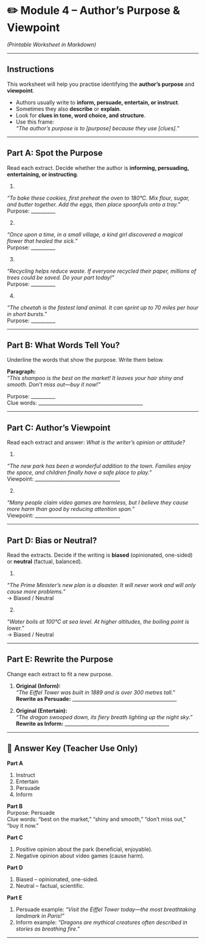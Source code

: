 # ✏️ Module 4 – Author’s Purpose & Viewpoint  
*(Printable Worksheet in Markdown)*

---

## Instructions  
This worksheet will help you practise identifying the **author’s purpose** and **viewpoint**.  
- Authors usually write to **inform, persuade, entertain, or instruct**.  
- Sometimes they also **describe** or **explain**.  
- Look for **clues in tone, word choice, and structure**.  
- Use this frame:  
  *“The author’s purpose is to [purpose] because they use [clues].”*  

---

## Part A: Spot the Purpose  
Read each extract. Decide whether the author is **informing, persuading, entertaining, or instructing**.  

1.  
*“To bake these cookies, first preheat the oven to 180°C. Mix flour, sugar, and butter together. Add the eggs, then place spoonfuls onto a tray.”*  
Purpose: __________  

2.  
*“Once upon a time, in a small village, a kind girl discovered a magical flower that healed the sick.”*  
Purpose: __________  

3.  
*“Recycling helps reduce waste. If everyone recycled their paper, millions of trees could be saved. Do your part today!”*  
Purpose: __________  

4.  
*“The cheetah is the fastest land animal. It can sprint up to 70 miles per hour in short bursts.”*  
Purpose: __________  

---

## Part B: What Words Tell You?  
Underline the words that show the purpose. Write them below.  

**Paragraph:**  
*“This shampoo is the best on the market! It leaves your hair shiny and smooth. Don’t miss out—buy it now!”*  

Purpose: __________  
Clue words: ___________________________________________  

---

## Part C: Author’s Viewpoint  
Read each extract and answer: *What is the writer’s opinion or attitude?*  

1.  
*“The new park has been a wonderful addition to the town. Families enjoy the space, and children finally have a safe place to play.”*  
Viewpoint: ___________________________________  

2.  
*“Many people claim video games are harmless, but I believe they cause more harm than good by reducing attention span.”*  
Viewpoint: ___________________________________  

---

## Part D: Bias or Neutral?  
Read the extracts. Decide if the writing is **biased** (opinionated, one-sided) or **neutral** (factual, balanced).  

1.  
*“The Prime Minister’s new plan is a disaster. It will never work and will only cause more problems.”*  
→ Biased / Neutral  

2.  
*“Water boils at 100°C at sea level. At higher altitudes, the boiling point is lower.”*  
→ Biased / Neutral  

---

## Part E: Rewrite the Purpose  
Change each extract to fit a new purpose.  

1. **Original (Inform):**  
*“The Eiffel Tower was built in 1889 and is over 300 metres tall.”*  
**Rewrite as Persuade:** ___________________________________________  

2. **Original (Entertain):**  
*“The dragon swooped down, its fiery breath lighting up the night sky.”*  
**Rewrite as Inform:** ___________________________________________  

---

## 📝 Answer Key (Teacher Use Only)

**Part A**  
1. Instruct  
2. Entertain  
3. Persuade  
4. Inform  

**Part B**  
Purpose: Persuade  
Clue words: “best on the market,” “shiny and smooth,” “don’t miss out,” “buy it now.”  

**Part C**  
1. Positive opinion about the park (beneficial, enjoyable).  
2. Negative opinion about video games (cause harm).  

**Part D**  
1. Biased – opinionated, one-sided.  
2. Neutral – factual, scientific.  

**Part E**  
1. Persuade example: *“Visit the Eiffel Tower today—the most breathtaking landmark in Paris!”*  
2. Inform example: *“Dragons are mythical creatures often described in stories as breathing fire.”*  

---
